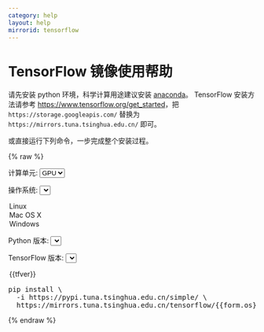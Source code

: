 ```yaml
---
category: help
layout: help
mirrorid: tensorflow
---
```


# TensorFlow 镜像使用帮助

请先安装 python 环境，科学计算用途建议安装 [anaconda](/help/anaconda/)。
TensorFlow 安装方法请参考 <https://www.tensorflow.org/get_started>，把 `https://storage.googleapis.com/` 替换为 `https://mirrors.tuna.tsinghua.edu.cn/`
即可。

或直接运行下列命令，一步完成整个安装过程。


{% raw %}
<div id="content-form">
<form class="form-inline">
<div class="form-group">
<label>计算单元: </label>
<select v-model="form.xpu" class="form-control">
<option value="gpu">GPU</option>
<option value="cpu">CPU</option>
</select>

<label>操作系统: </label>
<select v-model="form.os" class="form-control">
<option value="linux">Linux</option>
<option value="mac">Mac OS X</option>
<option value="windows">Windows</option>	
</select>

<label>Python 版本: </label>
<select v-model="form.python" class="form-control">
<template v-if="form.os === 'linux'">
<option :value="py" v-for="py in fileindex.pythons.linux">{{py}}</option>
</template>
<template v-if="form.os == 'mac'">
<option :value="py" v-for="py in fileindex.pythons.mac">{{py}}</option>
</template>
<template v-if="form.os == 'windows'">
<option :value="py" v-for="py in fileindex.pythons.windows">{{py}}</option>
</template>
</select>

<label>TensorFlow 版本: </label>
<select v-model="form.tfver" class="form-control">
<option :value="tfver" v-for="tfver in fileindex.versions">{{tfver}}</option>
</select>

</div>
</form>
<p></p>
<pre>
pip install \
  -i https://pypi.tuna.tsinghua.edu.cn/simple/ \
  https://mirrors.tuna.tsinghua.edu.cn/tensorflow/{{form.os}}/{{form.xpu}}/{{tensorflow}}
</pre>
</div>

<script>
var vue = new Vue({
	el: "#content-form",
	data: {
		form: {
			xpu: "gpu",
			os: "linux",
			python: "",
			tfver: ""
		},
		fileindex: {
			pkglist: [],
			versions: [],
			pythons: {
				linux: [],
				mac: [],
				windows: [],
			},
		},
	},
	computed: {
		tensorflow () {
			var os=this.form.os, xpu=this.form.xpu,
				py=this.form.python, tfver=this.form.tfver;

			for (var i in this.fileindex.pkglist) {
				var pkg = this.fileindex.pkglist[i];
				if (pkg.os == os && pkg.xpu == xpu && pkg.python == py && pkg.version == tfver) {
					return pkg.filename;
				}
			}
		}
	},
	watch: {
		"form.os": function (newOS) {
			var pythons = this.fileindex.pythons[this.form.os];
			this.form.python = pythons[0];
		},
		"fileindex": function (newIdx) {
			var pythons = this.fileindex.pythons[this.form.os];
			this.form.python = pythons[0];
			this.form.tfver = this.fileindex.versions[0];
		}
	},
	created: function() {
		var self = this;
		$.getJSON('/tensorflow/releases.json', function(data) {
			self.fileindex = data;
		});
	}
});
</script>
{% endraw %}
